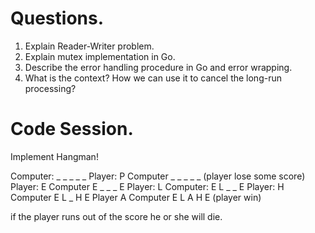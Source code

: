 # Questions.

1. Explain Reader-Writer problem.
2. Explain mutex implementation in Go.
3. Describe the error handling procedure in Go and error wrapping.
4. What is the context? How we can use it to cancel the long-run processing?

# Code Session.

Implement Hangman!

Computer: _ _ _ _ _
Player: P
Computer _ _ _ _ _ (player lose some score)
Player: E
Computer E _ _ _ E
Player: L
Computer: E L _ _ E
Player: H
Computer E L _ H E
Player A
Computer E L A H E (player win)

if the player runs out of the score he or she will die.
